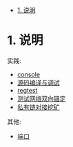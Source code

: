 <!-- TOC -->

- [1. 说明](#1-说明)

<!-- /TOC -->


# 1. 说明

实践:
* [console](./console.md)
* [源码编译与调试](./源码编译与调试.md)
* [regtest](./regtest.md)
* [测试网络双向锚定](./测试网络双向锚定.md)
* [私有链对接挖矿](./私有链对接挖矿.md)

其他:
* [端口](./端口.md)

